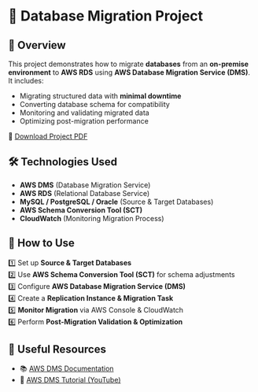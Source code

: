 # 📂 Database Migration Project  

## 🚀 Overview  
This project demonstrates how to migrate **databases** from an **on-premise environment** to **AWS RDS** using **AWS Database Migration Service (DMS)**.  
It includes:  
- Migrating structured data with **minimal downtime**  
- Converting database schema for compatibility  
- Monitoring and validating migrated data  
- Optimizing post-migration performance  

📄 [Download Project PDF](https://github.com/Akash-cmd1/Database-Migration-Project/raw/main/Database%20Migration%20Project.pdf)  

## 🛠️ Technologies Used  
- **AWS DMS** (Database Migration Service)  
- **AWS RDS** (Relational Database Service)  
- **MySQL / PostgreSQL / Oracle** (Source & Target Databases)  
- **AWS Schema Conversion Tool (SCT)**  
- **CloudWatch** (Monitoring Migration Process)  

## 📌 How to Use  
1️⃣ Set up **Source & Target Databases**  
2️⃣ Use **AWS Schema Conversion Tool (SCT)** for schema adjustments  
3️⃣ Configure **AWS Database Migration Service (DMS)**  
4️⃣ Create a **Replication Instance & Migration Task**  
5️⃣ **Monitor Migration** via AWS Console & CloudWatch  
6️⃣ Perform **Post-Migration Validation & Optimization**  

## 🔗 Useful Resources  
- 📚 [AWS DMS Documentation](https://docs.aws.amazon.com/dms/latest/userguide/Welcome.html)  
- 🎥 [AWS DMS Tutorial (YouTube)](https://youtu.be/3v3Q7WVbsT4?si=7jLcdmeuxMqL3i5R)  
